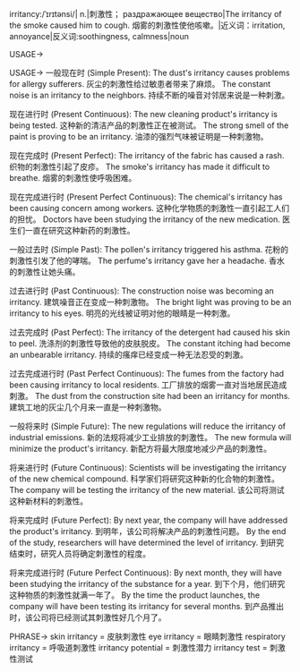 irritancy:/ˈɪrɪtənsi/| n.|刺激性； раздражающее вещество|The irritancy of the smoke caused him to cough. 烟雾的刺激性使他咳嗽。|近义词：irritation, annoyance|反义词:soothingness, calmness|noun

USAGE->

USAGE->
一般现在时 (Simple Present):
The dust's irritancy causes problems for allergy sufferers.  灰尘的刺激性给过敏患者带来了麻烦。
The constant noise is an irritancy to the neighbors.  持续不断的噪音对邻居来说是一种刺激。


现在进行时 (Present Continuous):
The new cleaning product's irritancy is being tested.  这种新的清洁产品的刺激性正在被测试。
The strong smell of the paint is proving to be an irritancy.  油漆的强烈气味被证明是一种刺激物。


现在完成时 (Present Perfect):
The irritancy of the fabric has caused a rash.  织物的刺激性引起了皮疹。
The smoke's irritancy has made it difficult to breathe.  烟雾的刺激性使呼吸困难。


现在完成进行时 (Present Perfect Continuous):
The chemical's irritancy has been causing concern among workers.  这种化学物质的刺激性一直引起工人们的担忧。
Doctors have been studying the irritancy of the new medication.  医生们一直在研究这种新药的刺激性。


一般过去时 (Simple Past):
The pollen's irritancy triggered his asthma.  花粉的刺激性引发了他的哮喘。
The perfume's irritancy gave her a headache.  香水的刺激性让她头痛。


过去进行时 (Past Continuous):
The construction noise was becoming an irritancy.  建筑噪音正在变成一种刺激物。
The bright light was proving to be an irritancy to his eyes.  明亮的光线被证明对他的眼睛是一种刺激。


过去完成时 (Past Perfect):
The irritancy of the detergent had caused his skin to peel.  洗涤剂的刺激性导致他的皮肤脱皮。
The constant itching had become an unbearable irritancy.  持续的瘙痒已经变成一种无法忍受的刺激。


过去完成进行时 (Past Perfect Continuous):
The fumes from the factory had been causing irritancy to local residents.  工厂排放的烟雾一直对当地居民造成刺激。
The dust from the construction site had been an irritancy for months.  建筑工地的灰尘几个月来一直是一种刺激物。


一般将来时 (Simple Future):
The new regulations will reduce the irritancy of industrial emissions.  新的法规将减少工业排放的刺激性。
The new formula will minimize the product's irritancy.  新配方将最大限度地减少产品的刺激性。


将来进行时 (Future Continuous):
Scientists will be investigating the irritancy of the new chemical compound.  科学家们将研究这种新的化合物的刺激性。
The company will be testing the irritancy of the new material.  该公司将测试这种新材料的刺激性。


将来完成时 (Future Perfect):
By next year, the company will have addressed the product's irritancy.  到明年，该公司将解决产品的刺激性问题。
By the end of the study, researchers will have determined the level of irritancy.  到研究结束时，研究人员将确定刺激性的程度。


将来完成进行时 (Future Perfect Continuous):
By next month, they will have been studying the irritancy of the substance for a year.  到下个月，他们研究这种物质的刺激性就满一年了。
By the time the product launches, the company will have been testing its irritancy for several months. 到产品推出时，该公司将已经测试其刺激性好几个月了。


PHRASE->
skin irritancy = 皮肤刺激性
eye irritancy = 眼睛刺激性
respiratory irritancy = 呼吸道刺激性
irritancy potential = 刺激性潜力
irritancy test = 刺激性测试
